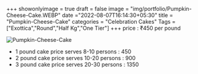 +++
showonlyimage = true
draft = false
image = "img/portfolio/Pumpkin-Cheese-Cake.WEBP"
date ="2022-08-07T16:14:30+05:30"
title = "Pumpkin-Cheese-Cake"
categories = "Celebration Cakes"
Tags = ["Exottica","Round","Half Kg","One Tier"]
+++
price : ₹450 per pound
<!--more-->
![Pumpkin-Cheese-Cake](/img/portfolio/Pumpkin-Cheese-Cake.WEBP)
* 1 pound cake price serves 8-10 persons : 450
* 2 pound cake price serves 10-20 persons : 900
* 3 pound cake price serves 20-30 persons : 1350
